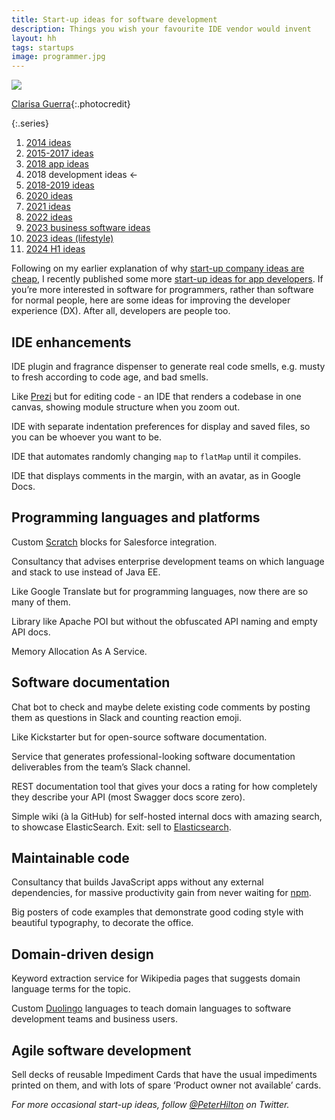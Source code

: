 ```yaml
---
title: Start-up ideas for software development
description: Things you wish your favourite IDE vendor would invent
layout: hh
tags: startups
image: programmer.jpg
---
```


![](programmer.jpg)

[Clarisa Guerra](https://unsplash.com/photos/7bJ1265Y92Y){:.photocredit}

{:.series}
1. [2014 ideas](startup-ideas-are-cheap)
2. [2015-2017 ideas](startup-ideas-misc)
3. [2018 app ideas](startup-ideas-apps)
4. 2018 development ideas ←
5. [2018-2019 ideas](startup-ideas-2018-2019)
6. [2020 ideas](startup-ideas-2020)
7. [2021 ideas](startup-ideas-2021)
8. [2022 ideas](startup-ideas-2022)
9. [2023 business software ideas](startup-ideas-2023-business)
10. [2023 ideas (lifestyle)](startup-ideas-2023-lifestyle)
11. [2024 H1 ideas](startup-ideas-2024-h1)

Following on my earlier explanation of why [start-up company ideas are cheap](startup-ideas-are-cheap), I recently published some more [start-up ideas for app developers](startup-ideas-apps).
If you’re more interested in software for programmers, rather than software for normal people, here are some ideas for improving the developer experience (DX).
After all, developers are people too.

## IDE enhancements

IDE plugin and fragrance dispenser to generate real code smells, e.g. musty to fresh according to code age, and bad smells.

Like [Prezi](https://prezi.com) but for editing code - an IDE that renders a codebase in one canvas, showing module structure when you zoom out.

IDE with separate indentation preferences for display and saved files, so you can be whoever you want to be.

IDE that automates randomly changing `map` to `flatMap` until it compiles.

IDE that displays comments in the margin, with an avatar, as in Google Docs.

## Programming languages and platforms

Custom [Scratch](https://scratch.mit.edu) blocks for Salesforce integration.

Consultancy that advises enterprise development teams on which language and stack to use instead of Java EE.

Like Google Translate but for programming languages, now there are so many of them.

Library like Apache POI but without the obfuscated API naming and empty API docs.

Memory Allocation As A Service.

## Software documentation

Chat bot to check and maybe delete existing code comments by posting them as questions in Slack and counting reaction emoji.

Like Kickstarter but for open-source software documentation.

Service that generates professional-looking software documentation deliverables from the team’s Slack channel.

REST documentation tool that gives your docs a rating for how completely they describe your API (most Swagger docs score zero).

Simple wiki (à la GitHub) for self-hosted internal docs with amazing search, to showcase ElasticSearch. Exit: sell to [Elasticsearch](https://www.elastic.co).

## Maintainable code

Consultancy that builds JavaScript apps without any external dependencies, for massive productivity gain from never waiting for [npm](https://www.npmjs.com/).

Big posters of code examples that demonstrate good coding style with beautiful typography, to decorate the office.

## Domain-driven design

Keyword extraction service for Wikipedia pages that suggests domain language terms for the topic.

Custom [Duolingo](https://www.duolingo.com) languages to teach domain languages to software development teams and business users.

## Agile software development

Sell decks of reusable Impediment Cards that have the usual impediments printed on them, and with lots of spare ‘Product owner not available’ cards.

_For more occasional start-up ideas, follow [@PeterHilton](https://twitter.com/peterhilton) on Twitter._

